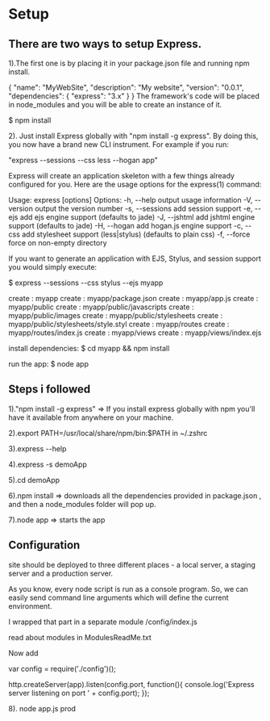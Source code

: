 Setup
=====
There are two ways to setup Express. 
------------------------------------



1).The first one is by placing it in your package.json file and running npm install.

{
    "name": "MyWebSite",
    "description": "My website",
    "version": "0.0.1",
    "dependencies": {
        "express": "3.x"
    }
}
The framework's code will be placed in node_modules and you will be able to create an instance of it.

$ npm install




2). Just install Express globally with "npm install -g express".
By doing this, you now have a brand new CLI instrument. For example if you run:

"express --sessions --css less --hogan app"

Express will create an application skeleton with a few things already configured for you. Here are the usage options for the express(1) command:

Usage: express [options]
Options:
  -h, --help          output usage information
  -V, --version       output the version number
  -s, --sessions      add session support
  -e, --ejs           add ejs engine support (defaults to jade)
  -J, --jshtml        add jshtml engine support (defaults to jade)
  -H, --hogan         add hogan.js engine support
  -c, --css   add stylesheet  support (less|stylus) (defaults to plain css)
  -f, --force         force on non-empty directory






If you want to generate an application with EJS, Stylus, and session support you would simply execute:

$ express --sessions --css stylus --ejs myapp

create : myapp
create : myapp/package.json
create : myapp/app.js
create : myapp/public
create : myapp/public/javascripts
create : myapp/public/images
create : myapp/public/stylesheets
create : myapp/public/stylesheets/style.styl
create : myapp/routes
create : myapp/routes/index.js
create : myapp/views
create : myapp/views/index.ejs

install dependencies:
  $ cd myapp && npm install
  
run the app:
  $ node app  





Steps i followed
-----------------
1)."npm install -g express"     => If you install express globally with npm you'll have it available from anywhere on your machine.

2).export PATH=/usr/local/share/npm/bin:$PATH in ~/.zshrc

3).express --help

4).express -s demoApp

5).cd demoApp

6).npm install   => downloads all the dependencies provided in package.json , and then a node_modules folder will pop up.

7).node app      => starts the app


Configuration
--------------
site should be deployed to three different places - a local server, a staging server and a production server.

As you know, every node script is run as a console program. 
So, we can easily send command line arguments which will define the current environment. 

I wrapped that part in a separate module /config/index.js

read about modules in ModulesReadMe.txt


Now  add 

var config = require('./config')();

http.createServer(app).listen(config.port, function(){
    console.log('Express server listening on port ' + config.port);
});



8). node app.js prod 